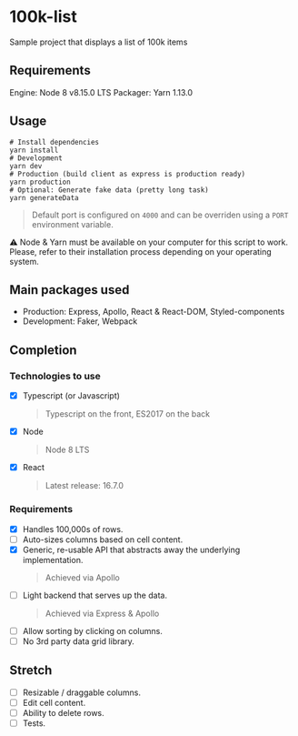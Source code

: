 # 100k-list
Sample project that displays a list of 100k items

## Requirements
Engine: Node 8 v8.15.0 LTS
Packager: Yarn 1.13.0

## Usage
```
# Install dependencies
yarn install
# Development
yarn dev
# Production (build client as express is production ready)
yarn production
# Optional: Generate fake data (pretty long task)
yarn generateData
```

> Default port is configured on `4000` and can be overriden using a `PORT` environment variable. 

⚠️ Node & Yarn must be available on your computer for this script to work.
Please, refer to their installation process depending on your operating system.

## Main packages used
* Production: Express, Apollo, React & React-DOM, Styled-components
* Development: Faker, Webpack

## Completion
### Technologies to use
* [x] Typescript (or Javascript)
  > Typescript on the front, ES2017 on the back
* [x] Node
  > Node 8 LTS
* [x] React
  > Latest release: 16.7.0

### Requirements
* [x] Handles 100,000s of rows.
* [ ] Auto-sizes columns based on cell content.
* [x] Generic, re-usable API that abstracts away the underlying implementation.
  > Achieved via Apollo
* [ ] Light backend that serves up the data.
  > Achieved via Express & Apollo
* [ ] Allow sorting by clicking on columns.
* [ ] No 3rd party data grid library.

## Stretch
* [ ] Resizable / draggable columns.
* [ ] Edit cell content.
* [ ] Ability to delete rows.
* [ ] Tests.